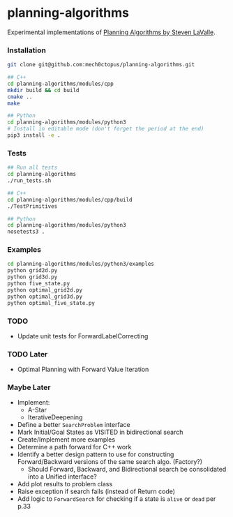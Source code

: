 # planning-algorithms
Experimental implementations of [Planning Algorithms by Steven LaValle](http://lavalle.pl/planning/).

### Installation
```bash
git clone git@github.com:mech0ctopus/planning-algorithms.git

## C++
cd planning-algorithms/modules/cpp
mkdir build && cd build
cmake ..
make

## Python
cd planning-algorithms/modules/python3
# Install in editable mode (don't forget the period at the end)
pip3 install -e .
```

### Tests
```bash
## Run all tests
cd planning-algorithms
./run_tests.sh

## C++
cd planning-algorithms/modules/cpp/build
./TestPrimitives

## Python
cd planning-algorithms/modules/python3
nosetests3 .
```

### Examples
```bash
cd planning-algorithms/modules/python3/examples
python grid2d.py
python grid3d.py
python five_state.py
python optimal_grid2d.py
python optimal_grid3d.py
python optimal_five_state.py
```

### TODO
- Update unit tests for ForwardLabelCorrecting

### TODO Later
- Optimal Planning with Forward Value Iteration

### Maybe Later
- Implement:
    - A-Star
    - IterativeDeepening
- Define a better `SearchProblem` interface
- Mark Initial/Goal States as VISITED in bidirectional search
- Create/Implement more examples
- Determine a path forward for C++ work
- Identify a better design pattern to use for constructing Forward/Backward versions
  of the same search algo. (Factory?)
    - Should Forward, Backward, and Bidirectional search be consolidated into a Unified interface?
- Add plot results to problem class
- Raise exception if search fails (instead of Return code)
- Add logic to `ForwardSearch` for checking if a state is `alive` or `dead` per p.33
